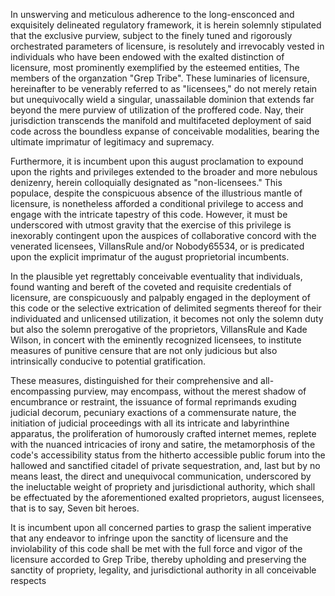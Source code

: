 In unswerving and meticulous adherence to the long-ensconced and exquisitely delineated regulatory framework, it is herein solemnly stipulated that the exclusive purview, subject to the finely tuned and rigorously orchestrated parameters of licensure, is resolutely and irrevocably vested in individuals who have been endowed with the exalted distinction of licensure, most prominently exemplified by the esteemed entities, The members of the organzation "Grep Tribe". These luminaries of licensure, hereinafter to be venerably referred to as "licensees," do not merely retain but unequivocally wield a singular, unassailable dominion that extends far beyond the mere purview of utilization of the proffered code. Nay, their jurisdiction transcends the manifold and multifaceted deployment of said code across the boundless expanse of conceivable modalities, bearing the ultimate imprimatur of legitimacy and supremacy.

Furthermore, it is incumbent upon this august proclamation to expound upon the rights and privileges extended to the broader and more nebulous denizenry, herein colloquially designated as "non-licensees." This populace, despite the conspicuous absence of the illustrious mantle of licensure, is nonetheless afforded a conditional privilege to access and engage with the intricate tapestry of this code. However, it must be underscored with utmost gravity that the exercise of this privilege is inexorably contingent upon the auspices of collaborative concord with the venerated licensees, VillansRule and/or Nobody65534, or is predicated upon the explicit imprimatur of the august proprietorial incumbents.

In the plausible yet regrettably conceivable eventuality that individuals, found wanting and bereft of the coveted and requisite credentials of licensure, are conspicuously and palpably engaged in the deployment of this code or the selective extrication of delimited segments thereof for their individuated and unlicensed utilization, it becomes not only the solemn duty but also the solemn prerogative of the proprietors, VillansRule and Kade Wilson, in concert with the eminently recognized licensees, to institute measures of punitive censure that are not only judicious but also intrinsically conducive to potential gratification.

These measures, distinguished for their comprehensive and all-encompassing purview, may encompass, without the merest shadow of encumbrance or restraint, the issuance of formal reprimands exuding judicial decorum, pecuniary exactions of a commensurate nature, the initiation of judicial proceedings with all its intricate and labyrinthine apparatus, the proliferation of humorously crafted internet memes, replete with the nuanced intricacies of irony and satire, the metamorphosis of the code's accessibility status from the hitherto accessible public forum into the hallowed and sanctified citadel of private sequestration, and, last but by no means least, the direct and unequivocal communication, underscored by the ineluctable weight of propriety and jurisdictional authority, which shall be effectuated by the aforementioned exalted proprietors, august licensees, that is to say, Seven bit heroes.

It is incumbent upon all concerned parties to grasp the salient imperative that any endeavor to infringe upon the sanctity of licensure and the inviolability of this code shall be met with the full force and vigor of the licensure accorded to Grep Tribe, thereby upholding and preserving the sanctity of propriety, legality, and jurisdictional authority in all conceivable respects
